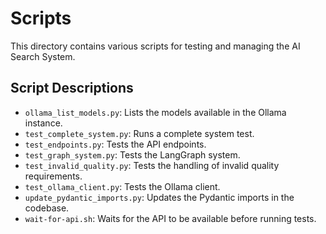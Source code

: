 # Scripts

This directory contains various scripts for testing and managing the AI Search System.

## Script Descriptions

*   `ollama_list_models.py`: Lists the models available in the Ollama instance.
*   `test_complete_system.py`: Runs a complete system test.
*   `test_endpoints.py`: Tests the API endpoints.
*   `test_graph_system.py`: Tests the LangGraph system.
*   `test_invalid_quality.py`: Tests the handling of invalid quality requirements.
*   `test_ollama_client.py`: Tests the Ollama client.
*   `update_pydantic_imports.py`: Updates the Pydantic imports in the codebase.
*   `wait-for-api.sh`: Waits for the API to be available before running tests.
